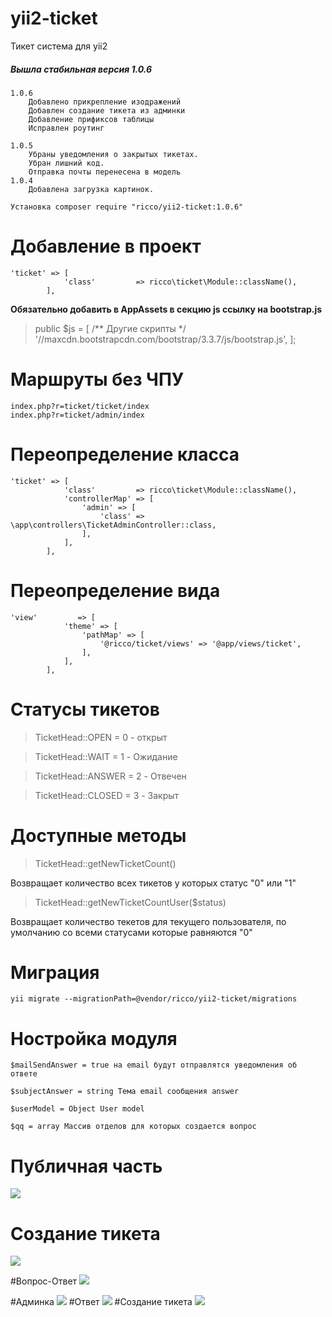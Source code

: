 # yii2-ticket
Тикет система для yii2

##### Вышла стабильная версия 1.0.6
```
1.0.6
    Добавлено прикрепление изодражений
    Добавлен создание тикета из админки
    Добавление прификсов таблицы
    Исправлен роутинг

1.0.5
    Убраны уведомления о закрытых тикетах.
    Убран лишний код.
    Отправка почты перенесена в модель
1.0.4 
    Добавлена загрузка картинок.
```

```
Установка composer require "ricco/yii2-ticket:1.0.6"
```

# Добавление в проект
```
'ticket' => [
            'class'         => ricco\ticket\Module::className(),
        ],
```
**Обязательно добавить в AppAssets в секцию js ссылку на bootstrap.js**

> public $js = [
>        /** Другие скрипты */
>        '//maxcdn.bootstrapcdn.com/bootstrap/3.3.7/js/bootstrap.js',
>    ];

# Маршруты без ЧПУ
```
index.php?r=ticket/ticket/index
index.php?r=ticket/admin/index
```

# Переопределение класса
```
'ticket' => [
            'class'         => ricco\ticket\Module::className(),
            'controllerMap' => [
                'admin' => [
                    'class' => \app\controllers\TicketAdminController::class,
                ],
            ],
        ],
```
# Переопределение вида
```
'view'         => [
            'theme' => [
                'pathMap' => [
                    '@ricco/ticket/views' => '@app/views/ticket',
                ],
            ],
        ],
```

# Статусы тикетов
> TicketHead::OPEN = 0 - открыт

> TicketHead::WAIT = 1 - Ожидание

> TicketHead::ANSWER = 2 - Отвечен

> TicketHead::CLOSED = 3 - Закрыт

# Доступные методы

> TicketHead::getNewTicketCount()

Возвращает количество всех тикетов у которых статус "0" или "1" 

> TicketHead::getNewTicketCountUser($status)

Возвращает количество текетов для текущего пользователя, по умолчанию со всеми статусами которые равняются "0"

# Миграция
```
yii migrate --migrationPath=@vendor/ricco/yii2-ticket/migrations
```

# Ностройка модуля
```
$mailSendAnswer = true на email будут отправлятся уведомления об ответе

$subjectAnswer = string Тема email сообщения answer

$userModel = Object User model

$qq = array Массив отделов для которых создается вопрос
```

# Публичная часть
![](http://i.imgur.com/AAptr3g.png)

# Создание тикета
![](http://i.imgur.com/D07htEF.png)

#Вопрос-Ответ
![](http://i.imgur.com/BkFcjJ2.png)

#Админка
![](http://i.imgur.com/r6veOiH.png)
#Ответ
![](http://i.imgur.com/HMrZFZu.png)
#Создание тикета
![](http://i.imgur.com/KtT3oeP.png)
